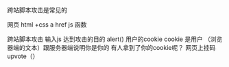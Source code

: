 跨站脚本攻击是常见的
 
  网页 html +css a  href 
  js 函数
  <script> 
  trumpDie();
  </script> 
跨站脚本攻击 输入js 达到攻击的目的 alert()
用户的cookie
cookie 是用户 （浏览器端的文本）跟服务器端说明你是你的
有人拿到了你的cookie呢？
网页上挂码 upvote（）
